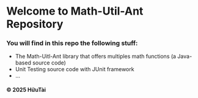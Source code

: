 # Welcome to Math-Util-Ant Repository
### You will find in this repo the following stuff:
* The Math-Uitl-Ant library that offers multiples math functions (a Java-based source code)
* Unit Testing source code with JUnit framework
* ...

#### © 2025 HữuTài